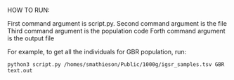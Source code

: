 HOW TO RUN:

First command argument is script.py. 
Second command argument is the file 
Third command argument is the population code 
Forth command argument is the output file

For example, to get all the individuals for GBR population, run: 

```python3 script.py /homes/smathieson/Public/1000g/igsr_samples.tsv GBR text.out```